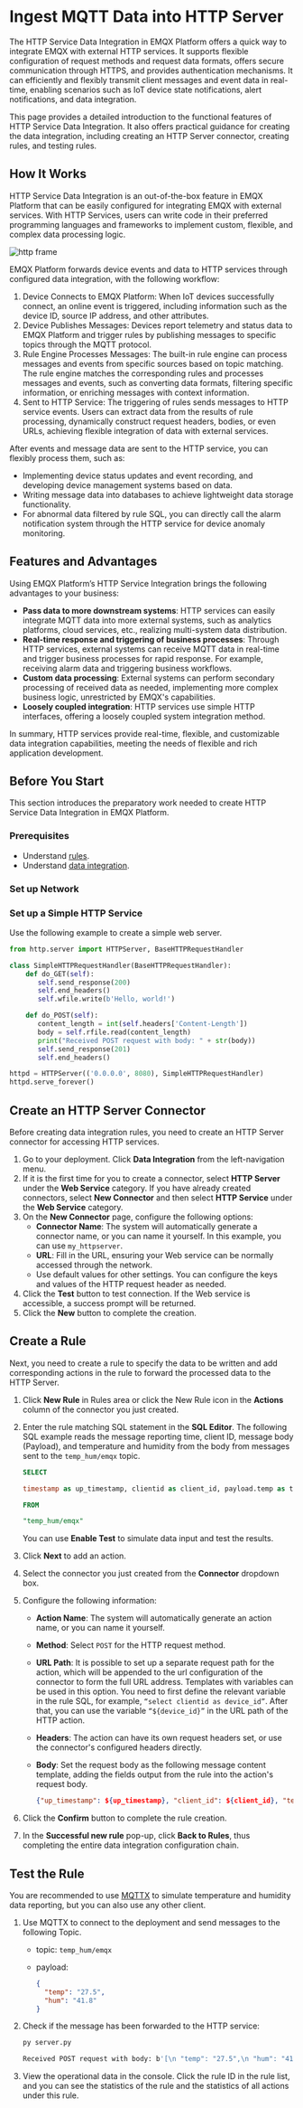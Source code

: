 # Ingest MQTT Data into HTTP Server

The HTTP Service Data Integration in EMQX Platform offers a quick way to integrate EMQX with external HTTP services. It supports flexible configuration of request methods and request data formats, offers secure communication through HTTPS, and provides authentication mechanisms. It can efficiently and flexibly transmit client messages and event data in real-time, enabling scenarios such as IoT device state notifications, alert notifications, and data integration.

This page provides a detailed introduction to the functional features of HTTP Service Data Integration. It also offers practical guidance for creating the data integration, including creating an HTTP Server connector, creating rules, and testing rules.

## How It Works

HTTP Service Data Integration is an out-of-the-box feature in EMQX Platform that can be easily configured for integrating EMQX with external services. With HTTP Services, users can write code in their preferred programming languages and frameworks to implement custom, flexible, and complex data processing logic.

![http frame](./_assets/frame_http.png)

EMQX Platform forwards device events and data to HTTP services through configured data integration, with the following workflow:

1. Device Connects to EMQX Platform: When IoT devices successfully connect, an online event is triggered, including information such as the device ID, source IP address, and other attributes.
2. Device Publishes Messages: Devices report telemetry and status data to EMQX Platform and trigger rules by publishing messages to specific topics through the MQTT protocol.
3. Rule Engine Processes Messages: The built-in rule engine can process messages and events from specific sources based on topic matching. The rule engine matches the corresponding rules and processes messages and events, such as converting data formats, filtering specific information, or enriching messages with context information.
4. Sent to HTTP Service: The triggering of rules sends messages to HTTP service events. Users can extract data from the results of rule processing, dynamically construct request headers, bodies, or even URLs, achieving flexible integration of data with external services.

After events and message data are sent to the HTTP service, you can flexibly process them, such as:

- Implementing device status updates and event recording, and developing device management systems based on data.
- Writing message data into databases to achieve lightweight data storage functionality.
- For abnormal data filtered by rule SQL, you can directly call the alarm notification system through the HTTP service for device anomaly monitoring.

## Features and Advantages

Using EMQX Platform’s HTTP Service Integration brings the following advantages to your business:

- **Pass data to more downstream systems**: HTTP services can easily integrate MQTT data into more external systems, such as analytics platforms, cloud services, etc., realizing multi-system data distribution.
- **Real-time response and triggering of business processes**: Through HTTP services, external systems can receive MQTT data in real-time and trigger business processes for rapid response. For example, receiving alarm data and triggering business workflows.
- **Custom data processing**: External systems can perform secondary processing of received data as needed, implementing more complex business logic, unrestricted by EMQX's capabilities.
- **Loosely coupled integration**: HTTP services use simple HTTP interfaces, offering a loosely coupled system integration method.

In summary, HTTP services provide real-time, flexible, and customizable data integration capabilities, meeting the needs of flexible and rich application development.

## Before You Start

This section introduces the preparatory work needed to create HTTP Service Data Integration in EMQX Platform.

### Prerequisites

- Understand [rules](./rules.md).
- Understand [data integration](./introduction.md).

### Set up Network

<!--@include: ./network-setting.md-->

### Set up a Simple HTTP Service

Use the following example to create a simple web server.

```python
from http.server import HTTPServer, BaseHTTPRequestHandler

class SimpleHTTPRequestHandler(BaseHTTPRequestHandler):
    def do_GET(self):
       self.send_response(200)
       self.end_headers()
       self.wfile.write(b'Hello, world!')

    def do_POST(self):
       content_length = int(self.headers['Content-Length'])
       body = self.rfile.read(content_length)
       print("Received POST request with body: " + str(body))
       self.send_response(201)
       self.end_headers()

httpd = HTTPServer(('0.0.0.0', 8080), SimpleHTTPRequestHandler)
httpd.serve_forever()
```

## Create an HTTP Server Connector

Before creating data integration rules, you need to create an HTTP Server connector for accessing HTTP services.

1. Go to your deployment. Click **Data Integration** from the left-navigation menu. 
2. If it is the first time for you to create a connector, select **HTTP Server** under the **Web Service** category. If you have already created connectors, select **New Connector** and then select **HTTP Service** under the **Web Service** category.
3. On the **New Connector** page, configure the following options:
   - **Connector Name**: The system will automatically generate a connector name, or you can name it yourself. In this example, you can use `my_httpserver`.
   - **URL**: Fill in the URL, ensuring your Web service can be normally accessed through the network. 
   - Use default values for other settings. You can configure the keys and values of the HTTP request header as needed.
4. Click the **Test** button to test connection. If the Web service is accessible, a success prompt will be returned. 
5. Click the **New** button to complete the creation. 

## Create a Rule

Next, you need to create a rule to specify the data to be written and add corresponding actions in the rule to forward the processed data to the HTTP Server.

1. Click **New Rule** in Rules area or click the New Rule icon in the **Actions** column of the connector you just created.

2. Enter the rule matching SQL statement in the **SQL Editor**. The following SQL example reads the message reporting time, client ID, message body (Payload), and temperature and humidity from the body from messages sent to the `temp_hum/emqx` topic.

   ```sql
   SELECT 
   
   timestamp as up_timestamp, clientid as client_id, payload.temp as temp, payload.hum as hum
   
   FROM
   
   "temp_hum/emqx"
   ```

   You can use **Enable Test** to simulate data input and test the results.

3. Click **Next** to add an action. 

4. Select the connector you just created from the **Connector** dropdown box.

5. Configure the following information:

   - **Action Name**: The system will automatically generate an action name, or you can name it yourself. 

   - **Method**: Select `POST` for the HTTP request method. 

   - **URL Path**: It is possible to set up a separate request path for the action, which will be appended to the url configuration of the connector to form the full URL address. Templates with variables can be used in this option. You need to first define the relevant variable in the rule SQL, for example, `“select clientid as device_id”`. After that, you can use the variable `“${device_id}”` in the URL path of the HTTP action.

   - **Headers**: The action can have its own request headers set, or use the connector's configured headers directly.

   - **Body**: Set the request body as the following message content template, adding the fields output from the rule into the action's request body.

     ```json
     {"up_timestamp": ${up_timestamp}, "client_id": ${client_id}, "temp": ${temp}, "hum": ${hum}}
     ```

6. Click the **Confirm** button to complete the rule creation.

7. In the **Successful new rule** pop-up, click **Back to Rules**, thus completing the entire data integration configuration chain.

## Test the Rule

You are recommended to use [MQTTX](https://mqttx.app/) to simulate temperature and humidity data reporting, but you can also use any other client. 

1. Use MQTTX to connect to the deployment and send messages to the following Topic.

   - topic: `temp_hum/emqx`

   - payload:

     ```json
     {
       "temp": "27.5",
       "hum": "41.8"
     }
     ```

2. Check if the message has been forwarded to the HTTP service:

   ```bash
   py server.py
   
   Received POST request with body: b'[\n "temp": "27.5",\n "hum": "41.8"\n)127.0.0.1 - -[18/Dec/2023 14:50:44]"POST  HTTP/1.1" 201 -
   ```

3. View the operational data in the console. Click the rule ID in the rule list, and you can see the statistics of the rule and the statistics of all actions under this rule.
